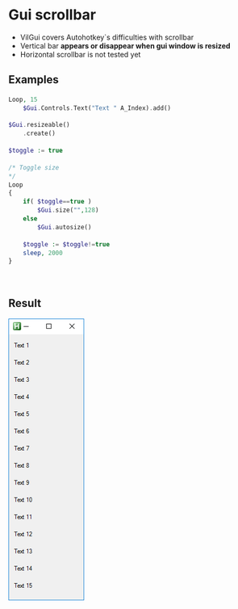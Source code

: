 # Gui scrollbar  

* VilGui covers Autohotkey`s difficulties with scrollbar  
* Vertical bar __appears or disappear when gui window is resized__  
* Horizontal scrollbar is not tested yet  

## Examples  

``` php
Loop, 15
	$Gui.Controls.Text("Text " A_Index).add()

$Gui.resizeable()
	.create()

$toggle := true

/* Toggle size
*/
Loop
{
	if( $toggle==true )
		$Gui.size("",128)
	else
		$Gui.autosize()

	$toggle := $toggle!=true
	sleep, 2000
}




```  

## Result  
![gui setup](gui-scrollbar.gif)  
